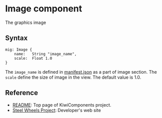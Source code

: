# Image component
The graphics image

## Syntax
````
mig: Image {
    name:   String "image_name",       
    scale:  Float 1.0
}
````
The `image_name` is defined in [manifest.json](https://github.com/steelwheels/JSTools/blob/master/Document/jspkg.md) as a part of image section.
The `scale` define the size of image in the view. The default value is 1.0.

## Reference
* [README](https://github.com/steelwheels/KiwiCompnents): Top page of KiwiComponents project.
* [Steel Wheels Project](https://steelwheels.github.io): Developer's web site


